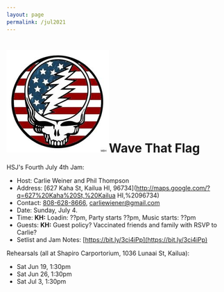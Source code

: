 ```yaml
---
layout: page
permalink: /jul2021
---
```


<h1><img class="ui avatar image" src="/images/july4.jpg">Wave That Flag</h1>

HSJ's Fourth July 4th Jam:

* Host: Carlie Weiner and Phil Thompson
* Address: [627 Kaha St, Kailua HI, 96734](http://maps.google.com/?q=627%20Kaha%20St,%20Kailua HI,%2096734)
* Contact: [808-628-8666](tel:808-628-8666), [carliewiener@gmail.com](mailto:carliewiener@gmail.com)
* Date: Sunday, July 4.
* Time: **KH:** Loadin: ??pm, Party starts ??pm, Music starts: ??pm
* Guests: **KH:** Guest policy? Vaccinated friends and family with RSVP to Carlie?
* Setlist and Jam Notes: [https://bit.ly/3ci4iPp](https://bit.ly/3ci4iPp)

Rehearsals (all at Shapiro Carportorium, 1036 Lunaai St, Kailua):
   * Sat Jun 19, 1:30pm
   * Sat Jun 26, 1:30pm
   * Sat Jul 3, 1:30pm





